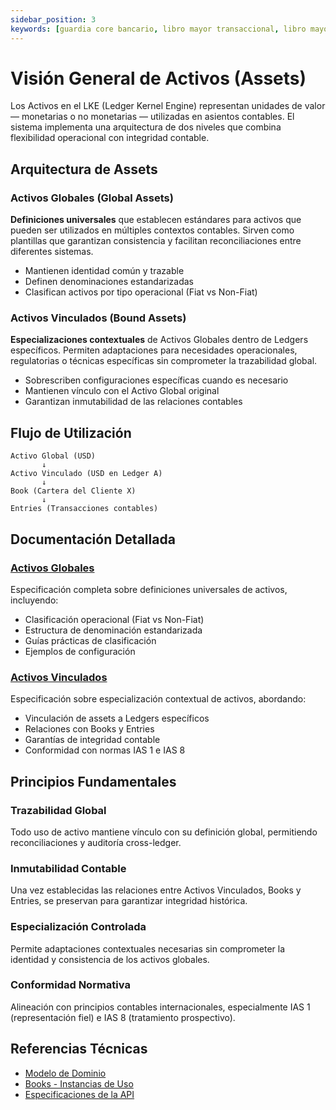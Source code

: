 ```yaml
---
sidebar_position: 3
keywords: [guardia core bancario, libro mayor transaccional, libro mayor como servicio, kernel de libro mayor, activos, activos globales, activos vinculados, ias-1, ias-8]
---
```


# Visión General de Activos (Assets)

Los Activos en el LKE (Ledger Kernel Engine) representan unidades de valor — monetarias o no monetarias — utilizadas en asientos contables. El sistema implementa una arquitectura de dos niveles que combina flexibilidad operacional con integridad contable.

## Arquitectura de Assets

### Activos Globales (Global Assets)
**Definiciones universales** que establecen estándares para activos que pueden ser utilizados en múltiples contextos contables. Sirven como plantillas que garantizan consistencia y facilitan reconciliaciones entre diferentes sistemas.

- Mantienen identidad común y trazable
- Definen denominaciones estandarizadas
- Clasifican activos por tipo operacional (Fiat vs Non-Fiat)

### Activos Vinculados (Bound Assets)
**Especializaciones contextuales** de Activos Globales dentro de Ledgers específicos. Permiten adaptaciones para necesidades operacionales, regulatorias o técnicas específicas sin comprometer la trazabilidad global.

- Sobrescriben configuraciones específicas cuando es necesario
- Mantienen vínculo con el Activo Global original
- Garantizan inmutabilidad de las relaciones contables

## Flujo de Utilización

```
Activo Global (USD)
       ↓
Activo Vinculado (USD en Ledger A)
       ↓
Book (Cartera del Cliente X)
       ↓
Entries (Transacciones contables)
```

## Documentación Detallada

### [Activos Globales](./global-assets.md)
Especificación completa sobre definiciones universales de activos, incluyendo:
- Clasificación operacional (Fiat vs Non-Fiat)
- Estructura de denominación estandarizada
- Guías prácticas de clasificación
- Ejemplos de configuración

### [Activos Vinculados](./bound-assets.md)
Especificación sobre especialización contextual de activos, abordando:
- Vinculación de assets a Ledgers específicos
- Relaciones con Books y Entries
- Garantías de integridad contable
- Conformidad con normas IAS 1 e IAS 8

## Principios Fundamentales

### Trazabilidad Global
Todo uso de activo mantiene vínculo con su definición global, permitiendo reconciliaciones y auditoría cross-ledger.

### Inmutabilidad Contable
Una vez establecidas las relaciones entre Activos Vinculados, Books y Entries, se preservan para garantizar integridad histórica.

### Especialización Controlada
Permite adaptaciones contextuales necesarias sin comprometer la identidad y consistencia de los activos globales.

### Conformidad Normativa
Alineación con principios contables internacionales, especialmente IAS 1 (representación fiel) e IAS 8 (tratamiento prospectivo).

## Referencias Técnicas

- [Modelo de Dominio](../models/index.md)
- [Books - Instancias de Uso](../books/index.md)
- [Especificaciones de la API](../../api/lke/introducao/)